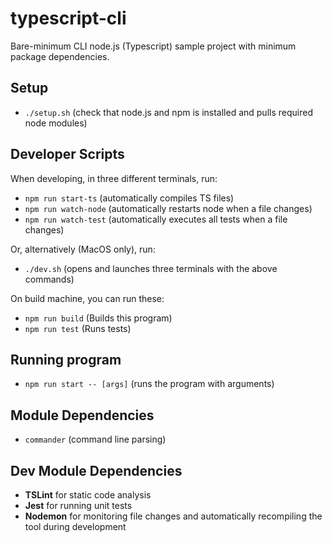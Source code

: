 # typescript-cli

Bare-minimum CLI node.js (Typescript) sample project with minimum package dependencies.

## Setup
- `./setup.sh`  (check that node.js and npm is installed and pulls required node modules)

## Developer Scripts
When developing, in three different terminals, run:
- `npm run start-ts`   (automatically compiles TS files)
- `npm run watch-node` (automatically restarts node when a file changes)
- `npm run watch-test` (automatically executes all tests when a file changes)

Or, alternatively (MacOS only), run:
- `./dev.sh` (opens and launches three terminals with the above commands)

On build machine, you can run these:
- `npm run build`  (Builds this program)
- `npm run test`   (Runs tests)

## Running program

- `npm run start -- [args]`  (runs the program with arguments)

## Module Dependencies

- `commander` (command line parsing)

## Dev Module Dependencies
- **TSLint** for static code analysis
- **Jest** for running unit tests
- **Nodemon** for monitoring file changes and automatically recompiling the tool during development